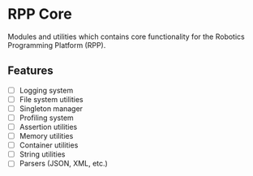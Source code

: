 # RPP Core

Modules and utilities which contains core functionality for the Robotics Programming Platform (RPP).

## Features

- [ ] Logging system
- [ ] File system utilities
- [ ] Singleton manager
- [ ] Profiling system
- [ ] Assertion utilities
- [ ] Memory utilities
- [ ] Container utilities
- [ ] String utilities
- [ ] Parsers (JSON, XML, etc.)

